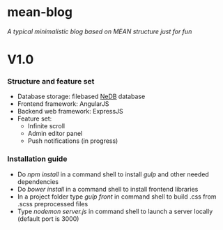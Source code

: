 # mean-blog

_A typical minimalistic blog based on MEAN structure just for fun_

# V1.0
### Structure and feature set
* Database storage: filebased [NeDB](https://github.com/louischatriot/nedb) database
* Frontend framework: AngularJS
* Backend web framework: ExpressJS
* Feature set:
  * Infinite scroll
  * Admin editor panel
  * Push notifications (in progress)
### Installation guide
* Do *npm install* in a command shell to install _gulp_ and other needed dependencies
* Do *bower install* in a command shell to install frontend libraries
* In a project folder type *gulp front* in command shell to build .css from .scss preprocessed files
* Type *nodemon server.js* in command shell to launch a server locally (default port is 3000)
